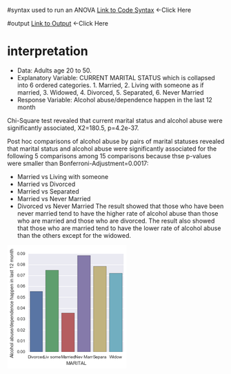 #syntax used to run an ANOVA
[Link to Code Syntax](https://github.com/daisuke834/Coursera/blob/master/DataAnalysis_and_Interpretation__Wesleyan/DataAnalysisTools/week2/Assignment2_ChiSquare.py "Link to Code Syntax") <-Click Here

#output
[Link to Output](https://github.com/daisuke834/Coursera/blob/master/DataAnalysis_and_Interpretation__Wesleyan/DataAnalysisTools/week2/output.txt "Link to Output") <-Click Here

# interpretation
* Data: Adults age 20 to 50.
* Explanatory Variable: CURRENT MARITAL STATUS which is collapsed into 6 ordered categories. 1. Married, 2. Living with someone as if married, 3. Widowed, 4. Divorced, 5. Separated, 6. Never Married
* Response Variable: Alcohol abuse/dependence happen in the last 12 month

Chi-Square test revealed that current marital status and alcohol abuse were significantly associated, X2=180.5, p=4.2e-37.

Post hoc comparisons of alcohol abuse by pairs of marital statuses revealed that marital status and alcohol abuse were significantly associated for the following 5 comparisons among 15 comparisons because thse p-values were smaller than Bonferroni-Adjustment=0.0017:
* Married vs Living with someone
* Married vs Divorced
* Married vs Separated
* Married vs Never Married
* Divorced vs Never Married
The result showed that those who have been never married tend to have the higher rate of alcohol abuse than those who are married and those who are divorced. The result also showed that those who are married tend to have the lower rate of alcohol abuse than the others except for the widowed.

![BarChart](barchart.png)
